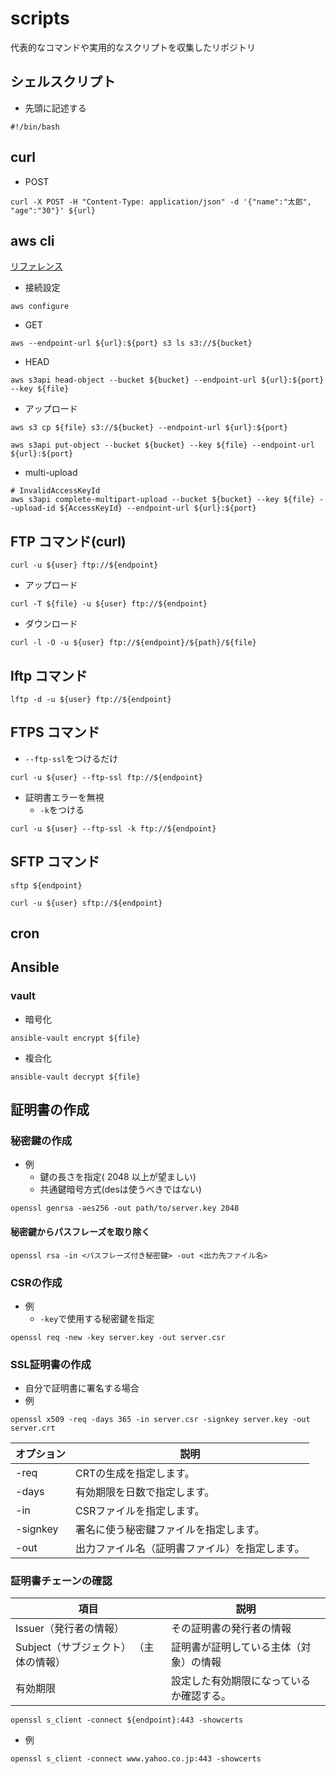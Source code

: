 # scripts
代表的なコマンドや実用的なスクリプトを収集したリポジトリ
## シェルスクリプト
- 先頭に記述する
```shell
#!/bin/bash
```
## curl
- POST
```shell
curl -X POST -H "Content-Type: application/json" -d '{"name":"太郎", "age":"30"}' ${url}
```
## aws cli

[リファレンス](https://docs.aws.amazon.com/cli/latest/reference/s3api/index.html#cli-aws-s3api)

- 接続設定
```shell
aws configure
```
- GET
```shell
aws --endpoint-url ${url}:${port} s3 ls s3://${bucket}
```
- HEAD
```shell
aws s3api head-object --bucket ${bucket} --endpoint-url ${url}:${port} --key ${file}
```

- アップロード
```shell
aws s3 cp ${file} s3://${bucket} --endpoint-url ${url}:${port}
```
```shell
aws s3api put-object --bucket ${bucket} --key ${file} --endpoint-url ${url}:${port}
```
- multi-upload
```shell
# InvalidAccessKeyId
aws s3api complete-multipart-upload --bucket ${bucket} --key ${file} --upload-id ${AccessKeyId} --endpoint-url ${url}:${port}
```
## FTP コマンド(curl)

```shell
curl -u ${user} ftp://${endpoint}
```
- アップロード
```shell
curl -T ${file} -u ${user} ftp://${endpoint}
```
- ダウンロード
```shell
curl -l -O -u ${user} ftp://${endpoint}/${path}/${file}
```
## lftp コマンド
```shell
lftp -d -u ${user} ftp://${endpoint}
```
## FTPS コマンド
- `--ftp-ssl`をつけるだけ
```shell
curl -u ${user} --ftp-ssl ftp://${endpoint}
```
- 証明書エラーを無視
  - `-k`をつける
```shell
curl -u ${user} --ftp-ssl -k ftp://${endpoint}
```
## SFTP コマンド
```shell
sftp ${endpoint}
```
```shell
curl -u ${user} sftp://${endpoint}
```
## cron
## Ansible
### vault
- 暗号化
```shell
ansible-vault encrypt ${file}
```
- 複合化
```shell
ansible-vault decrypt ${file}
```
## 証明書の作成
### 秘密鍵の作成
- 例
  - 鍵の長さを指定( 2048 以上が望ましい)
  - 共通鍵暗号方式(desは使うべきではない)
```shell
openssl genrsa -aes256 -out path/to/server.key 2048
```
#### 秘密鍵からパスフレーズを取り除く
```shell
openssl rsa -in <パスフレーズ付き秘密鍵> -out <出力先ファイル名>
```
### CSRの作成
- 例
  - `-key`で使用する秘密鍵を指定
```shell
openssl req -new -key server.key -out server.csr
```
### SSL証明書の作成
- 自分で証明書に署名する場合
- 例
```shell
openssl x509 -req -days 365 -in server.csr -signkey server.key -out server.crt
```
| オプション     | 説明              |
|-----------|-----------------|
| -req      | CRTの生成を指定します。   |
| -days     | 有効期限を日数で指定します。  |
| -in	      | CSRファイルを指定します。  |
| -signkey	 | 署名に使う秘密鍵ファイルを指定します。|
| -out	     | 出力ファイル名（証明書ファイル）を指定します。|

### 証明書チェーンの確認
| 項目  | 説明                  |
|-----|---------------------|
| Issuer（発行者の情報）  | その証明書の発行者の情報    |
| Subject（サブジェクト） （主体の情報）  | 証明書が証明している主体（対象）の情報   |
| 有効期限  | 設定した有効期限になっているか確認する。 |
```shell
openssl s_client -connect ${endpoint}:443 -showcerts
```
- 例
```shell
openssl s_client -connect www.yahoo.co.jp:443 -showcerts
```
